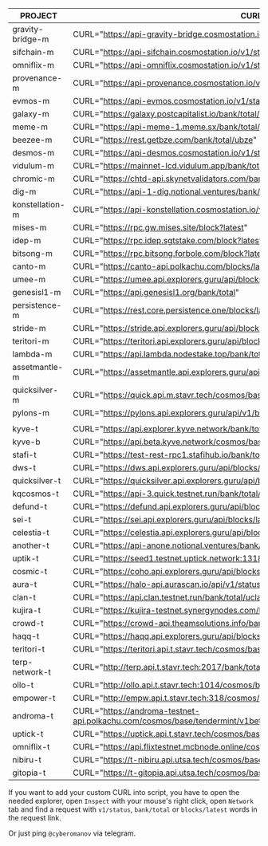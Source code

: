 **PROJECT** | **CURL** |
--- | --- |
gravity-bridge-m | CURL="https://api-gravity-bridge.cosmostation.io/v1/status" |
sifchain-m | CURL="https://api-sifchain.cosmostation.io/v1/status" |
omniflix-m | CURL="https://api-omniflix.cosmostation.io/v1/status" |
provenance-m | CURL="https://api-provenance.cosmostation.io/v1/status" |
evmos-m | CURL="https://api-evmos.cosmostation.io/v1/status" |
galaxy-m | CURL="https://galaxy.postcapitalist.io/bank/total/uglx" |
meme-m | CURL="https://api-meme-1.meme.sx/bank/total/umeme" |
beezee-m | CURL="https://rest.getbze.com/bank/total/ubze" |
desmos-m | CURL="https://api-desmos.cosmostation.io/v1/status" |
vidulum-m | CURL="https://mainnet-lcd.vidulum.app/bank/total/uvdl" |
chromic-m | CURL="https://chtd-api.skynetvalidators.com/bank/total/ucht" |
dig-m | CURL="https://api-1-dig.notional.ventures/bank/total/udig" |
konstellation-m | CURL="https://api-konstellation.cosmostation.io/v1/status" |
mises-m | CURL="https://rpc.gw.mises.site/block?latest" |
idep-m | CURL="https://rpc.idep.sgtstake.com/block?latest" |
bitsong-m | CURL="https://rpc.bitsong.forbole.com/block?latest" |
canto-m | CURL="https://canto-api.polkachu.com/blocks/latest" |
umee-m | CURL="https://umee.api.explorers.guru/api/blocks/latest" |
genesisl1-m | CURL="https://api.genesisl1.org/bank/total" |
persistence-m | CURL="https://rest.core.persistence.one/blocks/latest" |
stride-m | CURL="https://stride.api.explorers.guru/api/blocks/latest" |
teritori-m | CURL="https://teritori.api.explorers.guru/api/blocks/latest" |
lambda-m | CURL="https://api.lambda.nodestake.top/bank/total" |
assetmantle-m | CURL="https://assetmantle.api.explorers.guru/api/blocks/latest" |
quicksilver-m | CURL="https://quick.api.m.stavr.tech/cosmos/base/tendermint/v1beta1/blocks/latest" |
pylons-m | CURL="https://pylons.api.explorers.guru/api/v1/blocks/latest" |
 | |
kyve-t | CURL="https://api.explorer.kyve.network/bank/total/tkyve" |
kyve-b | CURL="https://api.beta.kyve.network/cosmos/base/tendermint/v1beta1/blocks/latest" |
stafi-t | CURL="https://test-rest-rpc1.stafihub.io/bank/total/ufis" |
dws-t | CURL="https://dws.api.explorers.guru/api/blocks/latest" |
quicksilver-t | CURL="https://quicksilver.api.explorers.guru/api/blocks/latest" |
kqcosmos-t | CURL="https://api-3.quick.testnet.run/bank/total/uatom" |
defund-t | CURL="https://defund.api.explorers.guru/api/blocks/latest" |
sei-t | CURL="https://sei.api.explorers.guru/api/blocks/latest" |
celestia-t | CURL="https://celestia.api.explorers.guru/api/blocks/latest" |
another-t | CURL="https://api-anone.notional.ventures/bank/total/uan1" |
uptik-t | CURL="https://seed1.testnet.uptick.network:1318/bank/total" |
cosmic-t | CURL="https://coho.api.explorers.guru/api/blocks/latest" |
aura-t | CURL="https://halo-api.aurascan.io/api/v1/status" |
clan-t | CURL="https://api.clan.testnet.run/bank/total/uclan" |
kujira-t | CURL="https://kujira-testnet.synergynodes.com/bank/total/ukuji" |
crowd-t | CURL="https://crowd-api.theamsolutions.info/bank/total" |
haqq-t | CURL="https://haqq.api.explorers.guru/api/blocks/latest" |
teritori-t | CURL="https://teritori.api.t.stavr.tech/cosmos/base/tendermint/v1beta1/blocks/latest" |
terp-network-t | CURL="http://terp.api.t.stavr.tech:2017/bank/total" |
ollo-t | CURL="http://ollo.api.t.stavr.tech:1014/cosmos/bank/v1beta1/supply/utollo" |
empower-t | CURL="http://empw.api.t.stavr.tech:318/cosmos/base/tendermint/v1beta1/blocks/latest" |
androma-t | CURL="https://androma-testnet-api.polkachu.com/cosmos/base/tendermint/v1beta1/blocks/latest" |
uptick-t | CURL="https://uptick.api.t.stavr.tech/cosmos/base/tendermint/v1beta1/blocks/latest" |
omniflix-t | CURL="https://api.flixtestnet.mcbnode.online/cosmos/base/tendermint/v1beta1/blocks/latest" |
nibiru-t | CURL="https://t-nibiru.api.utsa.tech/cosmos/base/tendermint/v1beta1/blocks/latest" |
gitopia-t |  CURL="https://t-gitopia.api.utsa.tech/cosmos/base/tendermint/v1beta1/blocks/latest" |

If you want to add your custom CURL into script, you have to open the needed explorer, open `Inspect` with your mouse's right click, open `Network` tab and find a request with `v1/status`, `bank/total` or `blocks/latest` words in the request link. 

Or just ping `@cyberomanov` via telegram.

